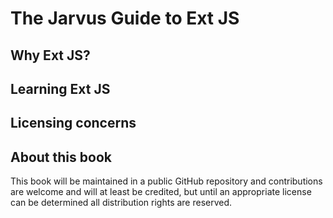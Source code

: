 # The Jarvus Guide to Ext JS

## Why Ext JS?

## Learning Ext JS

## Licensing concerns

## About this book
This book will be maintained in a public GitHub repository and contributions are welcome and will at least be credited, but until an appropriate license can be determined all distribution rights are reserved.